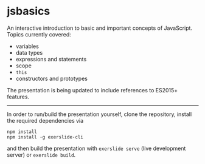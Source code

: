 # jsbasics

An interactive introduction to basic and important concepts of JavaScript.  
Topics currently covered:

- variables
- data types
- expressions and statements
- scope
- `this`
- constructors and prototypes

The presentation is being updated to include references to ES2015+ features.

---

In order to run/build the presentation yourself, clone the repository, install 
the required dependencies via

```
npm install
npm install -g exerslide-cli
```

and then build the presentation with `exerslide serve` (live development 
server) or `exerslide build`.

